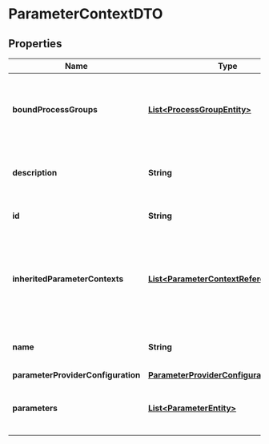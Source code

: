 # ParameterContextDTO

## Properties
Name | Type | Description | Notes
------------ | ------------- | ------------- | -------------
**boundProcessGroups** | [**List&lt;ProcessGroupEntity&gt;**](ProcessGroupEntity.md) | The Process Groups that are bound to this Parameter Context |  [optional]
**description** | **String** | The Description of the Parameter Context. |  [optional]
**id** | **String** | The ID the Parameter Context. |  [optional]
**inheritedParameterContexts** | [**List&lt;ParameterContextReferenceEntity&gt;**](ParameterContextReferenceEntity.md) | A list of references of Parameter Contexts from which this one inherits parameters |  [optional]
**name** | **String** | The Name of the Parameter Context. |  [optional]
**parameterProviderConfiguration** | [**ParameterProviderConfigurationEntity**](ParameterProviderConfigurationEntity.md) |  |  [optional]
**parameters** | [**List&lt;ParameterEntity&gt;**](ParameterEntity.md) | The Parameters for the Parameter Context |  [optional]
